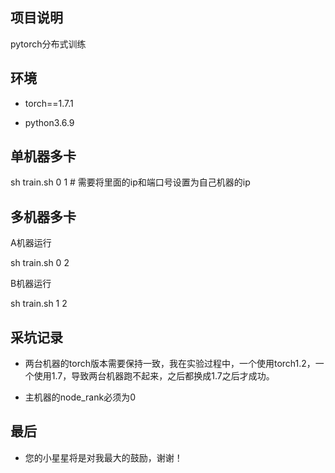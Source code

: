 
## 项目说明

pytorch分布式训练

## 环境

- torch==1.7.1

- python3.6.9

## 单机器多卡

sh train.sh 0 1   # 需要将里面的ip和端口号设置为自己机器的ip

## 多机器多卡

A机器运行

sh train.sh 0 2

B机器运行

sh train.sh 1 2


## 采坑记录

- 两台机器的torch版本需要保持一致，我在实验过程中，一个使用torch1.2，一个使用1.7，导致两台机器跑不起来，之后都换成1.7之后才成功。

- 主机器的node_rank必须为0

## 最后

- 您的小星星将是对我最大的鼓励，谢谢！

